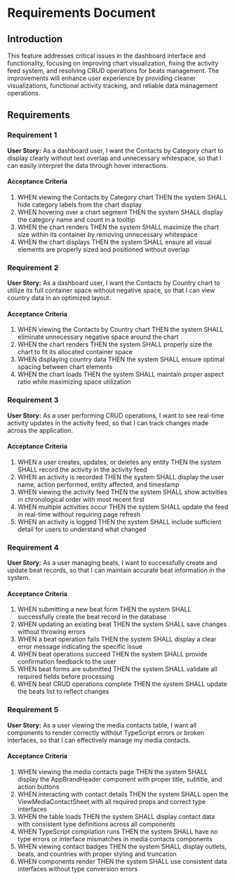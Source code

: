 # Requirements Document

## Introduction

This feature addresses critical issues in the dashboard interface and functionality, focusing on improving chart visualization, fixing the activity feed system, and resolving CRUD operations for beats management. The improvements will enhance user experience by providing cleaner visualizations, functional activity tracking, and reliable data management operations.

## Requirements

### Requirement 1

**User Story:** As a dashboard user, I want the Contacts by Category chart to display clearly without text overlap and unnecessary whitespace, so that I can easily interpret the data through hover interactions.

#### Acceptance Criteria

1. WHEN viewing the Contacts by Category chart THEN the system SHALL hide category labels from the chart display
2. WHEN hovering over a chart segment THEN the system SHALL display the category name and count in a tooltip
3. WHEN the chart renders THEN the system SHALL maximize the chart size within its container by removing unnecessary whitespace
4. WHEN the chart displays THEN the system SHALL ensure all visual elements are properly sized and positioned without overlap

### Requirement 2

**User Story:** As a dashboard user, I want the Contacts by Country chart to utilize its full container space without negative space, so that I can view country data in an optimized layout.

#### Acceptance Criteria

1. WHEN viewing the Contacts by Country chart THEN the system SHALL eliminate unnecessary negative space around the chart
2. WHEN the chart renders THEN the system SHALL properly size the chart to fit its allocated container space
3. WHEN displaying country data THEN the system SHALL ensure optimal spacing between chart elements
4. WHEN the chart loads THEN the system SHALL maintain proper aspect ratio while maximizing space utilization

### Requirement 3

**User Story:** As a user performing CRUD operations, I want to see real-time activity updates in the activity feed, so that I can track changes made across the application.

#### Acceptance Criteria

1. WHEN a user creates, updates, or deletes any entity THEN the system SHALL record the activity in the activity feed
2. WHEN an activity is recorded THEN the system SHALL display the user name, action performed, entity affected, and timestamp
3. WHEN viewing the activity feed THEN the system SHALL show activities in chronological order with most recent first
4. WHEN multiple activities occur THEN the system SHALL update the feed in real-time without requiring page refresh
5. WHEN an activity is logged THEN the system SHALL include sufficient detail for users to understand what changed

### Requirement 4

**User Story:** As a user managing beats, I want to successfully create and update beat records, so that I can maintain accurate beat information in the system.

#### Acceptance Criteria

1. WHEN submitting a new beat form THEN the system SHALL successfully create the beat record in the database
2. WHEN updating an existing beat THEN the system SHALL save changes without throwing errors
3. WHEN a beat operation fails THEN the system SHALL display a clear error message indicating the specific issue
4. WHEN beat operations succeed THEN the system SHALL provide confirmation feedback to the user
5. WHEN beat forms are submitted THEN the system SHALL validate all required fields before processing
6. WHEN beat CRUD operations complete THEN the system SHALL update the beats list to reflect changes

### Requirement 5

**User Story:** As a user viewing the media contacts table, I want all components to render correctly without TypeScript errors or broken interfaces, so that I can effectively manage my media contacts.

#### Acceptance Criteria

1. WHEN viewing the media contacts page THEN the system SHALL display the AppBrandHeader component with proper title, subtitle, and action buttons
2. WHEN interacting with contact details THEN the system SHALL open the ViewMediaContactSheet with all required props and correct type interfaces
3. WHEN the table loads THEN the system SHALL display contact data with consistent type definitions across all components
4. WHEN TypeScript compilation runs THEN the system SHALL have no type errors or interface mismatches in media contacts components
5. WHEN viewing contact badges THEN the system SHALL display outlets, beats, and countries with proper styling and truncation
6. WHEN components render THEN the system SHALL use consistent data interfaces without type conversion errors
